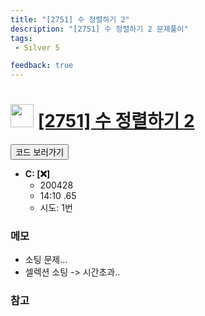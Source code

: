 ```yaml
---
title: "[2751] 수 정렬하기 2"
description: "[2751] 수 정렬하기 2 문제풀이"
tags: 
 - Silver 5

feedback: true
---
```

<h1><img src="https://doky.space/assets/icpclev/s5.svg" height="37px"> <a href="http://icpc.me/2751">[2751] 수 정렬하기 2</a></h1>

<a href="https://github.com/DokySp/acmicpc-practice/tree/master/2751"><button class="btn btn-info">코드 보러가기</button></a>

- **C: [:x:]**
  - 200428
  - 14:10 .65
  - 시도: 1번

### 메모
 - 소팅 문제...
 - 셀렉션 소팅 -> 시간초과..

### 참고
